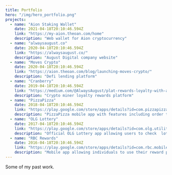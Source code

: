 ```yaml
---
title: Portfolio
hero: "/img/hero_portfolio.png"
projects:  
  - name: "Aion Staking Wallet"
    date: 2021-04-18T20:10:46.594Z
    link: "https://my-aion.theoan.com/home"
    description: "Web wallet for Aion cryptocurrency"
  - name: "alwaysaugust.co"
    date: 2020-04-18T20:10:46.594Z
    link: "https://alwaysaugust.co/"
    description: "August Digital company website"
  - name: "Moves Crypto"
    date: 2020-04-18T20:10:46.594Z
    link: "https://aion.theoan.com/blog/launching-moves-crypto/"
    description: "Defi lending platform"
  - name: "Cranberry"
    date: 2019-04-18T20:10:46.594Z
    link: "https://medium.com/@AlwaysAugust/plat-rewards-loyalty-with-aion-network-277f07019978"
    description: "Crypto miner loyalty rewards platform"
  - name: "PizzaPizza"
    date: 2018-04-18T20:10:46.594Z
    link: "https://play.google.com/store/apps/details?id=com.pizzapizza.production"
    description: "PizzaPizza mobile app with features including order tracking, easy repeat ordering & in-app payment"
  - name: "OLG Lottery"
    date: 2017-04-18T20:10:46.594Z
    link: "https://play.google.com/store/apps/details?id=com.olg.utility"
    description: "Official OLG Lottery app allowing users to check  lottery tickets and participate in live events"
  - name: "RBC Rewards"
    date: 2016-04-18T20:10:46.594Z
    link: "https://play.google.com/store/apps/details?id=com.rbc.mobile.rjj0"
    description: "Mobile app allowing individuals to use their reward points"
---
```


Some of my past work.